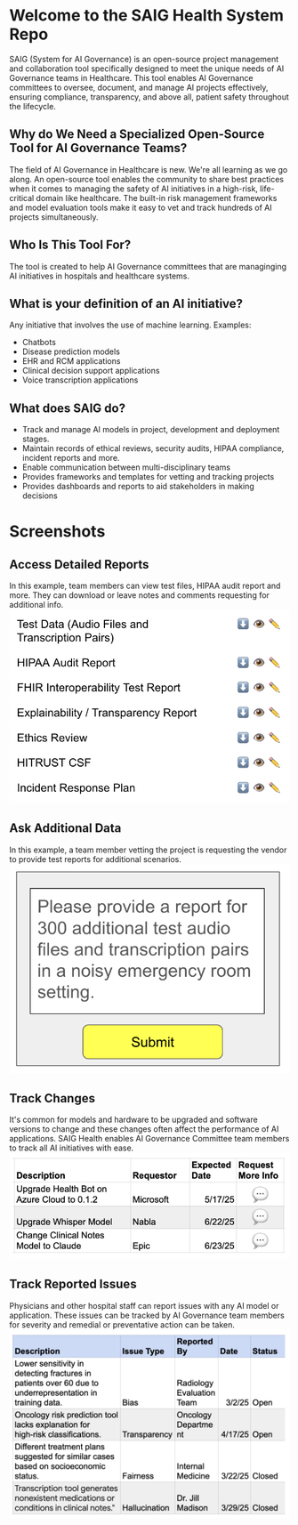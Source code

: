 # Welcome to the SAIG Health System Repo

SAIG (System for AI Governance) is an open-source project management and collaboration tool specifically designed to meet the unique needs of AI Governance teams in Healthcare. This tool enables AI Governance committees to oversee, document, and manage AI projects effectively, ensuring compliance, transparency, and above all, patient safety throughout the lifecycle.

## Why do We Need a Specialized Open-Source Tool for AI Governance Teams?

The field of AI Governance in Healthcare is new. We're all learning as we go along. An open-source tool enables the community to share best practices when it comes to managing the safety of AI initiatives in a high-risk, life-critical domain like healthcare. The built-in risk management frameworks and model evaluation tools make it easy to vet and track hundreds of AI projects simultaneously.

## Who Is This Tool For?

The tool is created to help AI Governance committees that are managinging AI initiatives in hospitals and healthcare systems.

## What is your definition of an AI initiative?

Any initiative that involves the use of machine learning. Examples:
- Chatbots
- Disease prediction models
- EHR and RCM applications
- Clinical decision support applications
- Voice transcription applications

## What does SAIG do?

- Track and manage AI models in project, development and deployment stages.
- Maintain records of ethical reviews, security audits, HIPAA compliance, incident reports and more.
- Enable communication between multi-disciplinary teams
- Provides frameworks and templates for vetting and tracking projects
- Provides dashboards and reports to aid stakeholders in making decisions

# Screenshots

## Access Detailed Reports

In this example, team members can view test files, HIPAA audit report and more. They can download or leave notes and comments requesting for additional info.
![Detailed Reports Screenshot](images/detailed_report.png)

## Ask Additional Data

In this example, a team member vetting the project is requesting the vendor to provide test reports for additional scenarios.
![Request Data Screenshot](images/request_data.png)

## Track Changes

It's common for models and hardware to be upgraded and software versions to change and these changes often affect the performance of AI applications. SAIG Health enables AI Governance Committee team members to track all AI initiatives with ease.
![Track Changes](images/track_changes.png)

## Track Reported Issues

Physicians and other hospital staff can report issues with any AI model or application. These issues can be tracked by AI Governance team members for severity and remedial or preventative action can be taken.
![Track Changes](images/track_issues.png)
